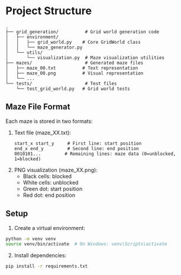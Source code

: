 # Project Structure
```
.
├── grid_generation/          # Grid world generation code
│   ├── environment/         
│   │   ├── grid_world.py    # Core GridWorld class
│   │   └── maze_generator.py
│   └── utils/
│       └── visualization.py  # Maze visualization utilities
├── mazes/                    # Generated maze files
│   ├── maze_00.txt          # Text representation
│   ├── maze_00.png          # Visual representation
│   └── ...
└── tests/                    # Test files
    └── test_grid_world.py   # Grid world tests
```

## Maze File Format
Each maze is stored in two formats:
1. Text file (maze_XX.txt):
   ```
   start_x start_y     # First line: start position
   end_x end_y         # Second line: end position
   0010101...         # Remaining lines: maze data (0=unblocked, 1=blocked)
   ```
2. PNG visualization (maze_XX.png):
   - Black cells: blocked
   - White cells: unblocked
   - Green dot: start position
   - Red dot: end position

## Setup

1. Create a virtual environment:
```bash
python -m venv venv
source venv/bin/activate  # On Windows: venv\Scripts\activate
```

2. Install dependencies:
```bash
pip install -r requirements.txt
```
